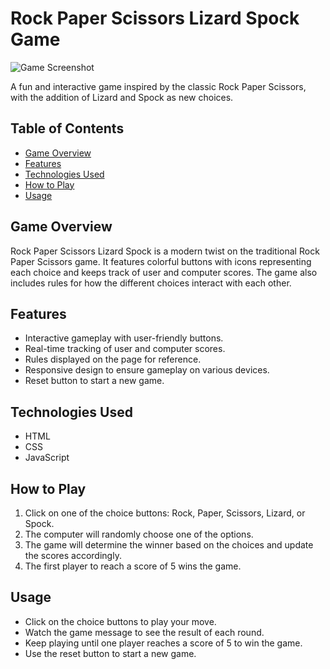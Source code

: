 # Rock Paper Scissors Lizard Spock Game

![Game Screenshot](screenshot.png)

A fun and interactive game inspired by the classic Rock Paper Scissors, with the addition of Lizard and Spock as new choices.

## Table of Contents

- [Game Overview](#game-overview)
- [Features](#features)
- [Technologies Used](#technologies-used)
- [How to Play](#how-to-play)
- [Usage](#usage)

## Game Overview

Rock Paper Scissors Lizard Spock is a modern twist on the traditional Rock Paper Scissors game. It features colorful buttons with icons representing each choice and keeps track of user and computer scores. The game also includes rules for how the different choices interact with each other.

## Features

- Interactive gameplay with user-friendly buttons.
- Real-time tracking of user and computer scores.
- Rules displayed on the page for reference.
- Responsive design to ensure gameplay on various devices.
- Reset button to start a new game.

## Technologies Used

- HTML
- CSS
- JavaScript

## How to Play

1. Click on one of the choice buttons: Rock, Paper, Scissors, Lizard, or Spock.
2. The computer will randomly choose one of the options.
3. The game will determine the winner based on the choices and update the scores accordingly.
4. The first player to reach a score of 5 wins the game.

## Usage

- Click on the choice buttons to play your move.
- Watch the game message to see the result of each round.
- Keep playing until one player reaches a score of 5 to win the game.
- Use the reset button to start a new game.